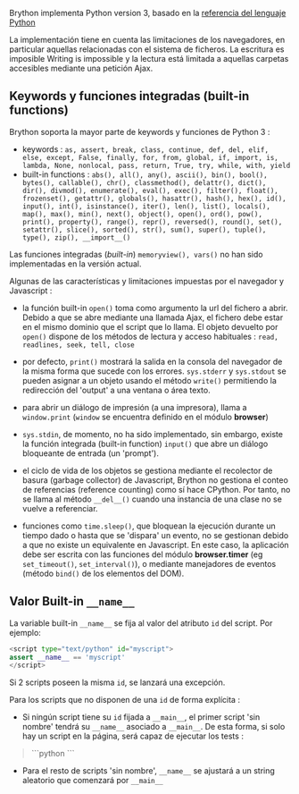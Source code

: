 Brython implementa Python version 3, basado en la [referencia del lenguaje Python](https://docs.python.org/3/reference/index.html)
 
La implementación tiene en cuenta las limitaciones de los navegadores, en particular
aquellas relacionadas con el sistema de ficheros. La escritura es imposible Writing is impossible y la lectura está
limitada a aquellas carpetas accesibles mediante una petición Ajax.

 Keywords y funciones integradas (built-in functions)
----------------------------------------------------

Brython soporta la mayor parte de keywords y funciones de Python 3 :

- keywords : `as, assert, break, class, continue, def, del, elif, else, except, False, finally, for, from, global, if, import, is, lambda, None, nonlocal, pass, return, True, try, while, with, yield`
- built-in functions : `abs(), all(), any(), ascii(), bin(), bool(), bytes(), callable(), chr(), classmethod(), delattr(), dict(), dir(), divmod(), enumerate(), eval(), exec(), filter(), float(), frozenset(), getattr(), globals(), hasattr(), hash(), hex(), id(), input(), int(), isinstance(), iter(), len(), list(), locals(), map(), max(), min(), next(), object(), open(), ord(), pow(), print(), property(), range(), repr(), reversed(), round(), set(), setattr(), slice(), sorted(), str(), sum(), super(), tuple(), type(), zip(), __import__()`

Las funciones integradas (_built-in_) `memoryview(), vars()` no han sido implementadas en la versión actual.

Algunas de las características y limitaciones impuestas por el navegador y Javascript :

- la función built-in `open()` toma como argumento la url del fichero a
  abrir. Debido a que se abre mediante una llamada Ajax, el fichero debe estar en el mismo dominio que
  el script que lo llama. El objeto devuelto por `open()` dispone de los métodos de lectura y acceso
  habituales : `read, readlines, seek, tell, close`

- por defecto, `print()` mostrará la salida en la consola del navegador de la misma forma que sucede 
  con los errores. `sys.stderr` y `sys.stdout` se pueden asignar a un objeto usando 
  el método `write()` permitiendo la redirección del 'output' a una ventana o área texto. 

- para abrir un diálogo de impresión (a una impresora), llama a `window.print` 
  (`window` se encuentra definido en el módulo **browser**)

- `sys.stdin`, de momento, no ha sido implementado, sin embargo, existe la 
  función integrada (built-in function) `input()` que abre un diálogo bloqueante 
  de entrada (un 'prompt').

- el ciclo de vida de los objetos se gestiona mediante el recolector de basura (garbage collector)
  de Javascript, Brython no gestiona el conteo de referencias (reference counting) como sí hace CPython. 
  Por tanto,  no se llama al método `__del__()` cuando una instancia de una clase no se vuelve a referenciar.

- funciones como `time.sleep()`, que bloquean la ejecución durante un tiempo dado
  o hasta que se 'dispara' un evento, no se gestionan debido a que no existe un equivalente
  en Javascript. En este caso, la aplicación debe ser escrita con las funciones
  del módulo **browser.timer** (eg `set_timeout()`, 
  `set_interval()`), o mediante manejadores de eventos (método `bind()` de los elementos del DOM).


Valor Built-in `__name__`
-------------------------

La variable built-in `__name__` se fija al valor del atributo `id`
del script. Por ejemplo:

```python
<script type="text/python" id="myscript">
assert __name__ == 'myscript'
</script>
```

Si 2 scripts poseen la misma `id`, se lanzará una excepción.

Para los scripts que no disponen de una `id` de forma explícita :

- Si ningún script tiene su `id` fijada a `__main__`, el primer script 'sin nombre' tendrá su `__name__` asociado a
 `__main__`. De esta forma, si solo hay un script en la página,
  será capaz de ejecutar los tests :

<blockquote>
```python
<script type="text/python">
if __name__=='__main__':
    print('hello !')
</script>
```
</blockquote>

- Para el resto de scripts 'sin nombre', `__name__` se ajustará a un string aleatorio que comenzará 
 por `__main__`
